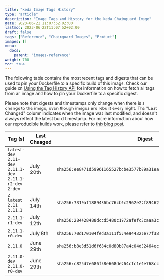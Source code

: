 ```yaml
---
title: "keda Image Tags History"
type: "article"
description: "Image Tags and History for the keda Chainguard Image"
date: 2023-06-22T11:07:52+02:00
lastmod: 2023-06-22T11:07:52+02:00
draft: false
tags: ["Reference", "Chainguard Images", "Product"]
images: []
menu:
  docs:
    parent: "images-reference"
weight: 700
toc: true
---
```


The following table contains the most recent tags and digests that can be used to pin your Dockerfile to a specific build of this image. Check our guide on [Using the Tag History API](/chainguard/chainguard-images/using-the-tag-history-api/) for information on how to fetch all tags from an image and how to pin your Dockerfile to a specific digest.

Please note that digests and timestamps only change when there is a change to the image, even though images are rebuilt every night. The "Last Changed" column indicates when the image was last modified, and doesn't always reflect the latest build timestamp. For more information about how our reproducible builds work, please refer to [this blog post](https://www.chainguard.dev/unchained/reproducing-chainguards-reproducible-image-builds).

| Tag (s)                                                       | Last Changed | Digest                                                                    |
|---------------------------------------------------------------|--------------|---------------------------------------------------------------------------|
|  `latest-dev` `2.11-dev` `2.11.1-dev` `2.11.1-r2-dev` `2-dev` | July 20th    | `sha256:ee8471d59961165527bdbe3577b89a31ea245272997253e96fd73e3503dd5672` |
|  `2` `latest` `2.11` `2.11.1`                                 | July 14th    | `sha256:7310af1889486bc76cb0c2962e22f894626ba548f4d09e29fc95c7cf4d5bd74e` |
|  `2.11.1-r1-dev`                                              | July 12th    | `sha256:284428488dccd5480c1972afefc3caaa3c32fa2b7997b9195e5b10e6d2ea71d3` |
|  `2.11.1-r0-dev`                                              | July 8th     | `sha256:70d170104fed3a111f524e944321e77f3874cfa9bc4905d489cafa06d5f647b1` |
|  `2.11.0`                                                     | June 29th    | `sha256:b8e8d51d6f684c0d80b07a4c04d32464ecfe8e96fde4e28d4207ec49c73b8968` |
|  `2.11.0-dev` `2.11.0-r0-dev`                                 | June 29th    | `sha256:c826d7e686f58e668de764cfc1e1e768cc78211ba200c821deb9393fef6532f9` |
